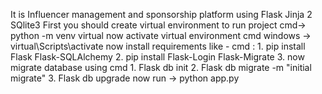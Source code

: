 It is Influencer management and sponsorship platform using Flask Jinja 2 SQlite3
First you should create virtual environment to run project
cmd-> python -m venv virtual
now activate virtual environment 
cmd windows -> virtual\Scripts\activate
now install requirements like -
cmd : 1. pip install Flask Flask-SQLAlchemy 
      2. pip install Flask-Login Flask-Migrate
      3. now migrate database using cmd
          1. Flask db init
          2. Flask db migrate -m "initial migrate"
          3. Flask db upgrade 
           now run -> python app.py
